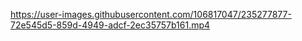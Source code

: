 
https://user-images.githubusercontent.com/106817047/235277877-72e545d5-859d-4949-adcf-2ec35757b161.mp4

